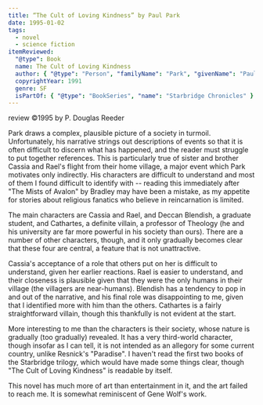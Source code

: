 ```yaml
---
title: “The Cult of Loving Kindness” by Paul Park
date: 1995-01-02
tags:
  - novel
  - science fiction
itemReviewed:
  "@type": Book
  name: The Cult of Loving Kindness
  author: { "@type": "Person", "familyName": "Park", "givenName": "Paul" }
  copyrightYear: 1991
  genre: SF
  isPartOf: { "@type": "BookSeries", "name": "Starbridge Chronicles" }
---
```


review ©️1995 by P. Douglas Reeder

Park draws a complex, plausible picture of a society in turmoil. Unfortunately, his narrative strings out descriptions of events so that it is often difficult to discern what has happened, and the reader must struggle to put together references. This is particularly true of sister and brother Cassia and Rael's flight from their home village, a major event which Park motivates only indirectly. His characters are difficult to understand and most of them I found difficult to identify with -- reading this immediately after "The Mists of Avalon" by Bradley may have been a mistake, as my appetite for stories about religious fanatics who believe in reincarnation is limited.

The main characters are Cassia and Rael, and Deccan Blendish, a graduate student, and Cathartes, a definite villain, a professor of Theology (he and his university are far more powerful in his society than ours). There are a number of other characters, though, and it only gradually becomes clear that these four are central, a feature that is not unattractive.

Cassia's acceptance of a role that others put on her is difficult to understand, given her earlier reactions. Rael is easier to understand, and their closeness is plausible given that they were the only humans in their village (the villagers are near-humans). Blendish has a tendency to pop in and out of the narrative, and his final role was disappointing to me, given that I identified more with him than the others. Cathartes is a fairly straightforward villain, though this thankfully is not evident at the start.

More interesting to me than the characters is their society, whose nature is gradually (too gradually) revealed. It has a very third-world character, though insofar as I can tell, it is not intended as an allegory for some current country, unlike Resnick's "Paradise". I haven't read the first two books of the Starbridge trilogy, which would have made some things clear, though "The Cult of Loving Kindness" is readable by itself.

This novel has much more of art than entertainment in it, and the art failed to reach me. It is somewhat reminiscent of Gene Wolf's work.
